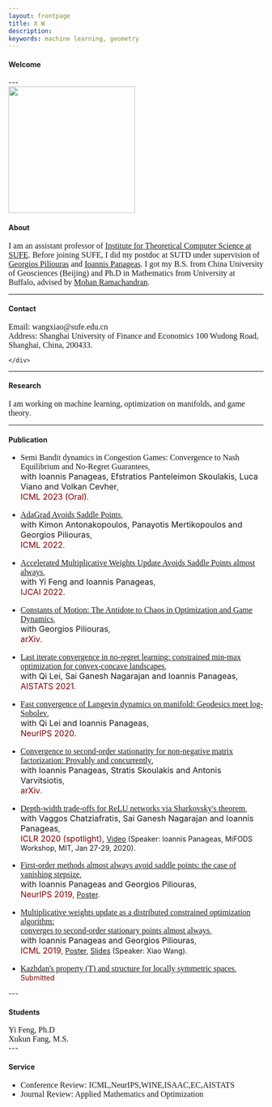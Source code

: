 ```yaml
---
layout: frontpage
title: X W
description:   
keywords: machine learning, geometry
---
```

  <div class="welcome">
        <h4><a name="Welcome"></a><!--<img src="../assets/webpage.jpg" width="150" height="200">--> Welcome</h4>
        </div>
---    

  <div class="container1">
        <img src="../assets/WechatIMG22321.jpg" width="250" height="250">
  <h4>About</h4>
    <font size="3" face="Georgia">I am an assistant professor of <a href="http://itcs.shufe.edu.cn/">Institute for Theoretical Computer Science at SUFE</a>. Before joining SUFE, I did my postdoc at SUTD under supervision of <a href="https://people.sutd.edu.sg/~georgios/">Georgios Piliouras</a> and <a href="https://panageas.github.io/">Ioannis Panageas</a>.  I got my B.S. from China University of Geosciences (Beijing) and Ph.D in Mathematics from University at Buffalo, advised by <a href="http://www.buffalo.edu/cas/math/people/faculty/ramachandran.html">Mohan Ramachandran</a>.
        </font>
   
</div>

---
<div class="contact">
    <h4>Contact</h4>
    <font size="3" face="Georgia">
    Email: wangxiao@sufe.edu.cn<br/>
    Address: Shanghai University of Finance and Economics
100 Wudong Road, Shanghai, China, 200433.
        </font>

    </div>

---
<div class="container2">
<h4><a name="Research interests"></a>Research</h4>
    <font size="3" face="Georgia">I am working on machine learning, optimization on manifolds, and game theory</font>.
<!--
<ul><font size="3" face="Georgia">
    <li>Machine Learning</li>
    <li>Optimization</li>
    <li>Game Theory</li>
    <li>Differential Geometry</li>
    </font>
</ul>
-->
</div>
<!--
#<h4><a name="Education"></a>Education & Work</h4>
#<ul>
#   <li>Postdoc Research Fellow, Singapore University of Technology and Design, PI: Georgios Piliouras<br/>
#   02/2018-Present</li>
# <li>Instructor of Math Department, University at Buffalo, SUNY<br/> 
#    08/2014-08/2017</li>
#<li>Ph.D in Mathematics, University at Buffalo, SUNY, 2010-2017<br/>
#   <ul>
#       <li>Subject: Differential Geometry, Locally Symmetric Spaces</li>
#       <li>Advisor: Mohan Ramachandran</li>
#       <li>Dissertation: Complex hyperbolic manifolds and structure of exotic hyperbolic manifolds</li>
#   </ul></li>
#<li>B.S. in Geophysics, China University of Geosciences, 2005-2009</li>
#</ul>
-->
    
---
<h4><a name="Publications"></a>Publication</h4>
<ul>
   <li><font size="3" face="Georgia"> Semi Bandit dynamics in Congestion Games: Convergence to Nash Equilibrium and No-Regret Guarantees</font>,
     <br/><font size="3">with Ioannis Panageas, Efstratios Panteleimon Skoulakis, Luca Viano and Volkan Cevher</font>,
        <br/> <font size="3" color="maroon">ICML 2023 (Oral)</font>. 
    </li>
  <br/>
  <li><font size="3" face="Georgia"><a href="assets/AdaGrad_Saddles.pdf">AdaGrad Avoids Saddle Points</a></font>,  
     <br/><font size="3">with Kimon Antonakopoulos, Panayotis Mertikopoulos and Georgios Piliouras</font>,
        <br/> <font size="3" color="maroon">ICML 2022</font>. 
    </li>
  <br/>
  <li> <font size="3" face="Georgia"> <a href="https://arxiv.org/abs/2204.11407">Accelerated Multiplicative Weights Update Avoids Saddle Points almost always</a></font>,
    <br/> <font size="3">with Yi Feng and Ioannis Panageas</font>,
    <br/> <font size="3" color="maroon">IJCAI 2022</font>.
    </li>
  <br/>
  <li> <font size="3" face="Georgia"> <a href="https://arxiv.org/abs/2109.03974">Constants of Motion: The Antidote to Chaos in Optimization and Game Dynamics</a></font>,
    <br/> <font size="3">with Georgios Piliouras</font>,
    <br/> <font size="3" color="maroon">arXiv</font>.
    </li>
  <br/>
  <li> <font size="3" face="Georgia"> <a href="https://arxiv.org/abs/2002.06768">Last iterate convergence in no-regret learning: constrained min-max optimization for convex-concave landscapes</a></font>,
        <br/> <font size="3">with Qi Lei, Sai Ganesh Nagarajan and Ioannis Panageas</font>,
        <br/> <font size="3" color="maroon">AISTATS 2021</font>.
    </li>
    <br/>
    <li> <font size="3" face="Georgia"> <a href="https://arxiv.org/abs/2010.05263">Fast convergence of Langevin dynamics on manifold: Geodesics meet log-Sobolev</a></font>,
      <br/> <font size="3">with Qi Lei and Ioannis Panageas</font>,
      <br/> <font size="3" color="maroon">NeurIPS 2020.</font>
     </li>
  <br/>
    <li> <font size="3" face="Georgia"> <a href="https://arxiv.org/abs/2002.11323">Convergence to second-order stationarity for non-negative matrix factorization: Provably and concurrently</a></font>,
      <br/> <font size="3">with Ioannis Panageas, Stratis Skoulakis and Antonis Varvitsiotis</font>,
      <br/> <font size="3" color="maroon">arXiv</font>.
     </li> 
  <br/>
    <li> <font size="3" face="Georgia"><a href="https://arxiv.org/abs/1912.04378">Depth-width trade-offs for ReLU networks via Sharkovsky's theorem</a></font>, 
        <br/> <font size="3">with Vaggos Chatziafratis, Sai Ganesh Nagarajan and Ioannis Panageas</font>,
        <br/> <font size="3" color="maroon">ICLR 2020 (spotlight), </font> <!--<a href="https://arxiv.org/abs/1912.04378">arXiv</a>,--> <a href="https://www.youtube.com/watch?v=HNQ204BmOQ8">Video</a> (Speaker: Ioannis Panageas, MiFODS Workshop, MIT, Jan 27-29, 2020).
    </li>
    <br/>
   <li> <font size="3" face="Georgia"><a href="http://arxiv.org/abs/1906.07772">First-order methods almost always avoid saddle points: the case of vanishing stepsize</a></font>, 
       <br/> <font size="3">with Ioannis Panageas and Georgios Piliouras</font>,
       <br/> <font size="3" color="maroon">NeurIPS 2019,</font> <!--<a href="http://arxiv.org/abs/1906.07772">arXiv</a>,--> <a href="https://www.dropbox.com/s/y25vze12a2lpivv/NIPS19_poster.pdf?dl=0">Poster</a>.
    </li>
    <br/>
   <li> <font size="3" face="Georgia"><a href="http://arxiv.org/abs/1810.05355">Multiplicative weights update as a distributed constrained optimization algorithm: <br/> converges to second-order stationary points almost always</a></font>, 
       <br/><font size="3">with Ioannis Panageas and Georgios Piliouras</font>,
       <br/> <font size="3" color="maroon">ICML 2019</font>, <!--<a href="http://arxiv.org/abs/1810.05355">arXiv</a>,--> <a href="https://www.dropbox.com/s/qs9nr6pgycnboy7/poster_ICML_xiao2.pdf?dl=0">Poster</a>, <a href="https://www.dropbox.com/s/fh9j5scf2kaofca/main%20copy.pdf?dl=0">Slides</a> (Speaker: Xiao Wang).
    </li>
    <br/>
    <li><font size="3" face="Georgia"><a href="assets/main.pdf">Kazhdan's property (T) and structure for locally symmetric spaces</a></font>, 
        <br/> <font color="maroon">Submitted </font> 
    </li>
</ul>   
---
<!--
<h4><a name="Working & Submitted"></a>Working & Submitted</h4>
   1. Kazhdan's property (T) and structure for locally symmetric spaces [PDF]({{ BASE_PATH }}/assets/main.pdf)
-->
<div class="container3">
<h4><a name="Students"></a>Students</h4>
<font size="3" face="Georgia">Yi Feng, Ph.D</font>
  <br/>
  <font size="3" face="Georgia">Xukun Fang, M.S.</font>
  </div>
---

<div class="container">
    <!--
    <h4><a name="News"></a>News</h4>
    <ul>
        <li>"Geometry, topology and game theory", Research Jam, SUTD, 09/25/2019</li>
        <li>"First-order methods almost always avoid saddle points: the case of vanishing stepsize",<br/> with Ioannis Panageas and Georgios Piliouras,<br/> accepted in NeurIPS 2019</li>
        <li>"Multiplicative weights updates as a distributed constrained optimization algorithm: converges to second-order stationary points almost always",<br/>with Ioannis Panageas and Georgios Piliouras,<br/> accepted in ICML 2019</li>
    </ul>
    -->
            
   <h4><a name="Service"></a>Service</h4>
    <ul>
        <li><font size="3" face="Georgia">Conference Review: ICML,NeurIPS,WINE,ISAAC,EC,AISTATS</font></li>
        <li><font size="3" face="Georgia">Journal Review: Applied Mathematics and Optimization</font></li> 
    </ul>

</div>


